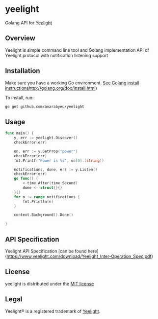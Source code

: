 # yeelight
Golang API for [Yeelight](yeelight.com)

## Overview
Yeelight is simple command line tool and Golang implementation API of Yeelight protocol 
with notification listening support

## Installation
Make sure you have a working Go environment. [See Golang install instructions]()http://golang.org/doc/install.html)

To install, run:
```sh
go get github.com/avarabyeu/yeelight
```

## Usage
```go
func main() {
	y, err := yeelight.Discover()
	checkError(err)

	on, err := y.GetProp("power")
	checkError(err)
	fmt.Printf("Power is %s", on[0].(string))

	notifications, done, err := y.Listen()
	checkError(err)
	go func() {
		<-time.After(time.Second)
		done <- struct{}{}
	}()
	for n := range notifications {
		fmt.Println(n)
	}

	context.Background().Done()

}
```

## API Specification
Yeelight API Specification [can be found here] (https://www.yeelight.com/download/Yeelight_Inter-Operation_Spec.pdf)

## License
yeelight is distributed under the [MIT license](https://opensource.org/licenses/MIT)

## Legal
Yeelight® is a registered trademark of [Yeelight](https://www.yeelight.com/).

